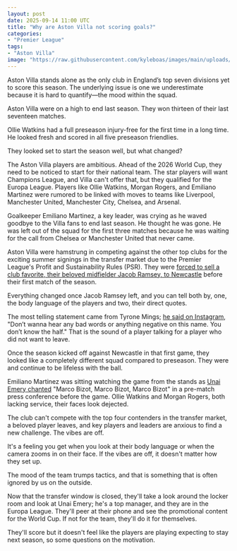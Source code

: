 ```yaml
---
layout: post
date: 2025-09-14 11:00 UTC
title: "Why are Aston Villa not scoring goals?"
categories:
- "Premier League"
tags:
- "Aston Villa"
image: "https://raw.githubusercontent.com/kyleboas/images/main/uploads/2025/09/13/Image-13Sep2025_20:28:30.png"
---
```


Aston Villa stands alone as the only club in England’s top seven divisions yet to score this season. The underlying issue is one we underestimate because it is hard to quantify—the mood within the squad. 

<!---more--->

Aston Villa were on a high to end last season. They won thirteen of their last seventeen matches.

Ollie Watkins had a full preseason injury-free for the first time in a long time. He looked fresh and scored in all five preseason friendlies.

They looked set to start the season well, but what changed?

The Aston Villa players are ambitious. Ahead of the 2026 World Cup, they need to be noticed to start for their national team. The star players will want Champions League, and Villa can't offer that, but they qualified for the Europa League. Players like Ollie Watkins, Morgan Rogers, and Emiliano Martinez were rumored to be linked with moves to teams like Liverpool, Manchester United, Manchester City, Chelsea, and Arsenal.

Goalkeeper Emiliano Martinez, a key leader, was crying as he waved goodbye to the Villa fans to end last season. He thought he was gone. He was left out of the squad for the first three matches because he was waiting for the call from Chelsea or Manchester United that never came.

Aston Villa were hamstrung in competing against the other top clubs for the exciting summer signings in the transfer market due to the Premier League's Profit and Sustainability Rules (PSR). They were [forced to sell a club favorite, their beloved midfielder Jacob Ramsey, to Newcastle](https://www.geordiebootboys.com/transfers/jacob-ramsey-finances-explained-as-newcastle-united-take-advantage-of-aston-villas-psr-situation/) before their first match of the season.

Everything changed once Jacob Ramsey left, and you can tell both by, one, the body language of the players and two, their direct quotes.

The most telling statement came from Tyrone Mings; [he said on Instagram](https://www.themag.co.uk/2025/08/unai-emery-opens-up-on-jacob-ramsey-being-sold-to-newcastle-united-after-player-messages/), "Don’t wanna hear any bad words or anything negative on this name. You don’t know the half." That is the sound of a player talking for a player who did not want to leave.

Once the season kicked off against Newcastle in that first game, they looked like a completely different squad compared to preseason. They were and continue to be lifeless with the ball.

Emiliano Martinez was sitting watching the game from the stands as [Unai Emery chanted](https://x.com/eurofootcom/status/1962265725747302606?s=46&t=EwWKBMyY400eGGXYwoRkiw) "Marco Bizot, Marco Bizot, Marco Bizot" in a pre-match press conference before the game. Ollie Watkins and Morgan Rogers, both lacking service, their faces look dejected.

The club can't compete with the top four contenders in the transfer market, a beloved player leaves, and key players and leaders are anxious to find a new challenge. The vibes are off.

It's a feeling you get when you look at their body language or when the camera zooms in on their face. If the vibes are off, it doesn't matter how they set up.

The mood of the team trumps tactics, and that is something that is often ignored by us on the outside.

Now that the transfer window is closed, they'll take a look around the locker room and look at Unai Emery; he's a top manager, and they are in the Europa League. They'll peer at their phone and see the promotional content for the World Cup. If not for the team, they'll do it for themselves.

They'll score but it doesn't feel like the players are playing expecting to stay next season, so some questions on the motivation.
